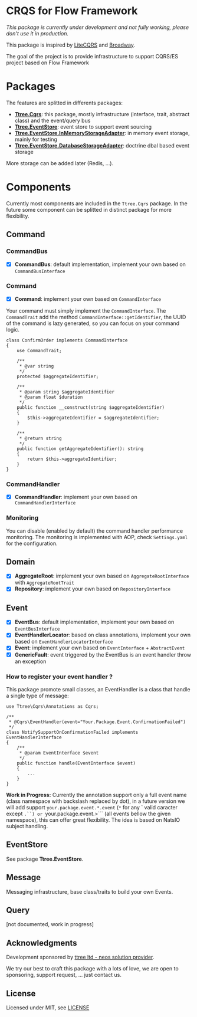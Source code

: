 # CRQS for Flow Framework

_This package is currently under development and not fully working, please don't use it in production._

This package is inspired by [LiteCQRS](https://github.com/beberlei/litecqrs-php) and [Broadway](https://github.com/qandidate-labs/broadway).

The goal of the project is to provide infrastructure to support CQRS/ES project based on Flow Framework

# Packages

The features are splitted in differents packages:

* **[Ttree.Cqrs](https://github.com/dfeyer/Ttree.Cqrs)**: this package, mostly infrastructure (interface, trait, abstract class) and the event/query bus
* **[Ttree.EventStore](https://github.com/dfeyer/Ttree.EventStore)**: event store to support event sourcing
* **[Ttree.EventStore.InMemoryStorageAdapter](https://github.com/dfeyer/Ttree.EventStore.InMemoryStorageAdapter)**: in memory event storage, mainly for testing
* **[Ttree.EventStore.DatabaseStorageAdapter](https://github.com/dfeyer/Ttree.EventStore.DatabaseStorageAdapter)**: doctrine dbal based event storage

More storage can be added later (Redis, ...).

# Components

Currently most components are included in the ```Ttree.Cqrs``` package. In the future some component can be splitted 
in distinct package for more flexibility. 

## Command


### CommandBus

* [x] **CommandBus**: default implementation, implement your own based on ```CommandBusInterface```

### Command

* [x] **Command**: implement your own based on ```CommandInterface```

Your command must simply implement the ```CommandInterface```. The ```CommandTrait``` add the 
method ```CommandInterface::getIdentifier```, the UUID of the command is lazy generated, so you 
can focus on your command logic.

    class ConfirmOrder implements CommandInterface
    {
        use CommandTrait;
    
        /**
         * @var string
         */
        protected $aggregateIdentifier;
    
        /**
         * @param string $aggregateIdentifier
         * @param float $duration
         */
        public function __construct(string $aggregateIdentifier)
        {
            $this->aggregateIdentifier = $aggregateIdentifier;
        }
    
        /**
         * @return string
         */
        public function getAggregateIdentifier(): string
        {
            return $this->aggregateIdentifier;
        }
    }

### CommandHandler

* [x] **CommandHandler**: implement your own based on ```CommandHandlerInterface```


### Monitoring

You can disable (enabled by default) the command handler performance monitoring. The monitoring is implemented with AOP, 
check ```Settings.yaml``` for the configuration.

## Domain

* [x] **AggregateRoot**: implement your own based on ```AggregateRootInterface``` with ```AggregateRootTrait```
* [x] **Repository**: implement your own based on ```RepositoryInterface```

## Event

* [x] **EventBus**: default implementation, implement your own based on ```EventBusInterface```
* [x] **EventHandlerLocator**: based on class annotations, implement your own based on ```EventHandlerLocatorInterface```
* [x] **Event**: implement your own based on ```EventInterface``` + ```AbstractEvent```
* [x] **GenericFault**: event triggered by the EventBus is an event handler throw an exception

### How to register your event handler ?

This package promote small classes, an EventHandler is a class that handle a single type of message:
 
    use Ttree\Cqrs\Annotations as Cqrs;
    
    /**
     * @Cqrs\EventHandler(event="Your.Package.Event.ConfirmationFailed")
     */
    class NotifySupportOnConfirmationFailed implements EventHandlerInterface
    {
        /**
         * @param EventInterface $event
         */
        public function handle(EventInterface $event)
        {
            ...
        }
    }

**Work in Progress:** Currently the annotation support only a full event name (class namespace with backslash 
replaced by dot), in a future version we will add support ```your.package.event.*.event``` (```*``` for any `
valid caracter except ```.``) or ```your.package.event.>``` (all events bellow the given namespace), 
this can offer great flexibility. The idea is based on NatsIO subject handling.

## EventStore

See package **Ttree.EventStore**.

## Message

Messaging infrastructure, base class/traits to build your own Events.

## Query

[not documented, work in progress]

Acknowledgments
---------------

Development sponsored by [ttree ltd - neos solution provider](http://ttree.ch).

We try our best to craft this package with a lots of love, we are open to sponsoring, support request, ... just contact us.

License
-------

Licensed under MIT, see [LICENSE](LICENSE)
